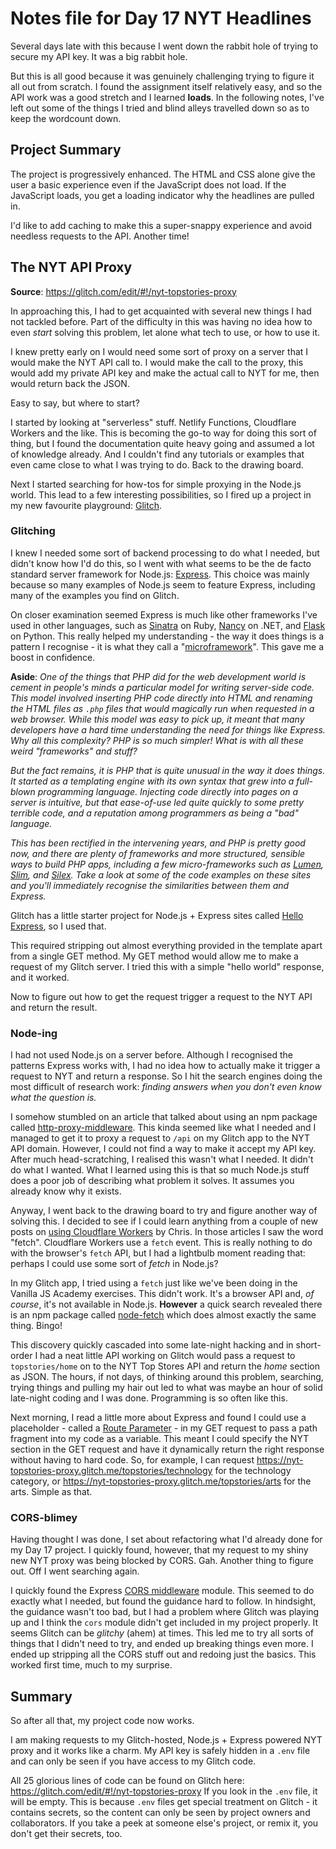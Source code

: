 # Notes file for Day 17 NYT Headlines

Several days late with this because I went down the rabbit hole of trying to secure my API key. It was a big rabbit hole.

But this is all good because it was genuinely challenging trying to figure it all out from scratch. I found the assignment itself relatively easy, and so the API work was a good stretch and I learned **loads**. In the following notes, I've left out some of the things I tried and blind alleys travelled down so as to keep the wordcount down.

## Project Summary

The project is progressively enhanced. The HTML and CSS alone give the user a basic experience even if the JavaScript does not load. If the JavaScript loads, you get a loading indicator why the headlines are pulled in.

I'd like to add caching to make this a super-snappy experience and avoid needless requests to the API. Another time!

## The NYT API Proxy

**Source**: <https://glitch.com/edit/#!/nyt-topstories-proxy>

In approaching this, I had to get acquainted with several new things I had not tackled before. Part of the difficulty in this was having no idea how to even _start_ solving this problem, let alone what tech to use, or how to use it.

I knew pretty early on I would need some sort of proxy on a server that I would make the NYT API call to. I would make the call to the proxy, this would add my private API key and make the actual call to NYT for me, then would return back the JSON.

Easy to say, but where to start?

I started by looking at "serverless" stuff. Netlify Functions, Cloudflare Workers and the like. This is becoming the go-to way for doing this sort of thing, but I found the documentation quite heavy going and assumed a lot of knowledge already. And I couldn't find any tutorials or examples that even came close to what I was trying to do. Back to the drawing board.

Next I started searching for how-tos for simple proxying in the Node.js world. This lead to a few interesting possibilities, so I fired up a project in my new favourite playground: [Glitch](https://glitch.com/).

### Glitching

I knew I needed some sort of backend processing to do what I needed, but didn't know how I'd do this, so I went with what seems to be the de facto standard server framework for Node.js: [Express](https://expressjs.com/). This choice was mainly because so many examples of Node.js seem to feature Express, including many of the examples you find on Glitch.

On closer examination seemed Express is much like other frameworks I've used in other languages, such as [Sinatra](http://sinatrarb.com/) on Ruby, [Nancy](http://nancyfx.org/) on .NET, and [Flask](https://www.fullstackpython.com/flask.html) on Python. This really helped my understanding - the way it does things is a pattern I recognise - it is what they call a "[microframework](https://www.wikiwand.com/en/Microframework)". This gave me a boost in confidence.

**Aside**: _One of the things that PHP did for the web development world is cement in people's minds a particular model for writing server-side code. This model involved inserting PHP code directly into HTML and renaming the HTML files as `.php` files that would magically run when requested in a web browser. While this model was easy to pick up, it meant that many developers have a hard time understanding the need for things like Express. Why all this complexity? PHP is so much simpler! What is with all these weird "frameworks" and stuff?_

*But the fact remains, it is PHP that is quite unusual in the way it does things. It started as a templating engine with its own syntax that grew into a full-blown programming language. Injecting code directly into pages on a server is intuitive, but that ease-of-use led quite quickly to some pretty terrible code, and a reputation among programmers as being a "bad" language.*

*This has been rectified in the intervening years, and PHP is pretty good now, and there are plenty of frameworks and more structured, sensible ways to build PHP apps, including a few micro-frameworks such as [Lumen](https://lumen.laravel.com/), [Slim](https://www.slimframework.com/), and [Silex](https://silex.symfony.com/). Take a look at some of the code examples on these sites and you'll immediately recognise the similarities between them and Express.*

Glitch has a little starter project for Node.js + Express sites called [Hello Express](https://glitch.com/~hello-express), so I used that.

This required stripping out almost everything provided in the template apart from a single GET method. My GET method would allow me to make a request of my Glitch server. I tried this with a simple "hello world" response, and it worked.

Now to figure out how to get the request trigger a request to the NYT API and return the result.

### Node-ing

I had not used Node.js on a server before. Although I recognised the patterns Express works with, I had no idea how to actually make it trigger a request to NYT and return a response. So I hit the search engines doing the most difficult of research work: *finding answers when you don't even know what the question is.*

I somehow stumbled on an article that talked about using an npm package called [http-proxy-middleware](https://github.com/chimurai/http-proxy-middleware). This kinda seemed like what I needed and I managed to get it to proxy a request to `/api` on my Glitch app to the NYT API domain. However, I could not find a way to make it accept my API key. After much head-scratching, I realised this wasn't what I needed. It didn't do what I wanted. What I learned using this is that so much Node.js stuff does a poor job of describing what problem it solves. It assumes you already know why it exists.

Anyway, I went back to the drawing board to try and figure another way of solving this. I decided to see if I could learn anything from a couple of new posts on [using Cloudflare Workers](https://gomakethings.com/securing-serverless-functions-with-cloudflare-workers/) by Chris. In those articles I saw the word "fetch". Cloudflare Workers use a `fetch` event. This is really nothing to do with the browser's `fetch` API, but I had a lightbulb moment reading that: perhaps I could use some sort of *fetch* in Node.js?

In my Glitch app, I tried using a `fetch` just like we've been doing in the Vanilla JS Academy exercises. This didn't work. It's a browser API and, *of course*, it's not available in Node.js. **However** a quick search revealed there is an npm package called [node-fetch](https://www.npmjs.com/package/node-fetch) which does almost exactly the same thing. Bingo!

This discovery quickly cascaded into some late-night hacking and in short-order I had a neat little API working on Glitch would pass a request to `topstories/home` on to the NYT Top Stores API and return the *home* section as JSON. The hours, if not days, of thinking around this problem, searching, trying things and pulling my hair out led to what was maybe an hour of solid late-night coding and I was done. Programming is so often like this.

Next morning, I read a little more about Express and found I could use a placeholder - called a [Route Parameter](https://expressjs.com/en/guide/routing.html) - in my GET request to pass a path fragment into my code as a variable. This meant I could specify the NYT section in the GET request and have it dynamically return the right response without having to hard code. So, for example, I can request https://nyt-topstories-proxy.glitch.me/topstories/technology for the technology category, or https://nyt-topstories-proxy.glitch.me/topstories/arts for the arts. Simple as that.

### CORS-blimey

Having thought I was done, I set about refactoring what I'd already done for my Day 17 project. I quickly found, however, that my request to my shiny new NYT proxy was being blocked by CORS. Gah. Another thing to figure out. Off I went searching again.

I quickly found the Express [CORS middleware](https://expressjs.com/en/resources/middleware/cors.html) module. This seemed to do exactly what I needed, but found the guidance hard to follow. In hindsight, the guidance wasn't too bad, but I had a problem where Glitch was playing up and I think the `cors` module didn't get included in my project properly. It seems Glitch can be *glitchy* (ahem) at times. This led me to try all sorts of things that I didn't need to try, and ended up breaking things even more. I ended up stripping all the CORS stuff out and redoing just the basics. This worked first time, much to my surprise. 

## Summary

So after all that, my project code now works.

I am making requests to my Glitch-hosted, Node.js + Express powered NYT proxy and it works like a charm. My API key is safely hidden in a `.env` file and can only be seen if you have access to my Glitch code.

All 25 glorious lines of code can be found on Glitch here: https://glitch.com/edit/#!/nyt-topstories-proxy If you look in the `.env` file, it will be empty. This is because `.env` files get special treatment on Glitch - it contains secrets, so the content can only be seen by project owners and collaborators. If you take a peek at someone else's project, or remix it, you don't get their secrets, too.